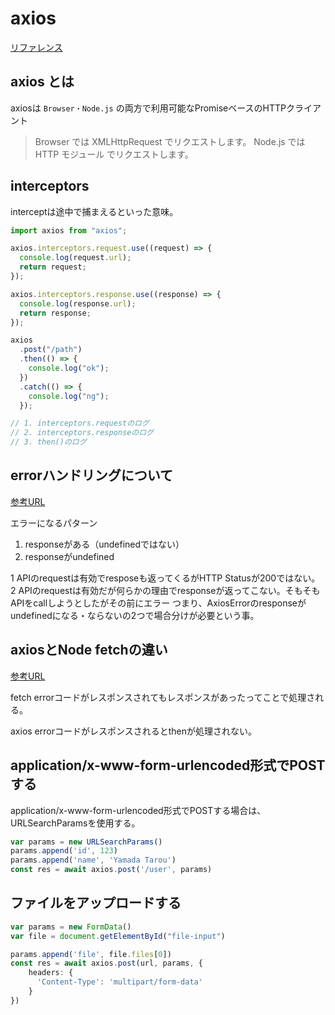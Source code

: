 # axios

[リファレンス](https://axios-http.com/docs/intro)

## axios とは

axiosは `Browser・Node.js` の両方で利用可能なPromiseベースのHTTPクライアント
> Browser では XMLHttpRequest でリクエストします。
> Node.js では HTTP モジュール でリクエストします。

## interceptors

interceptは途中で捕まえるといった意味。

```js
import axios from "axios";

axios.interceptors.request.use((request) => {
  console.log(request.url);
  return request;
});

axios.interceptors.response.use((response) => {
  console.log(response.url);
  return response;
});

axios
  .post("/path")
  .then(() => {
    console.log("ok");
  })
  .catch(() => {
    console.log("ng");
  });

// 1. interceptors.requestのログ
// 2. interceptors.responseのログ
// 3. then()のログ
```

## errorハンドリングについて

[参考URL](https://qiita.com/yuta-katayama-23/items/5b8bf72236eec9cadf41)

エラーになるパターン

1. responseがある（undefinedではない）
2. responseがundefined

1 APIのrequestは有効でresposeも返ってくるがHTTP Statusが200ではない。
2 APIのrequestは有効だが何らかの理由でresponseが返ってこない。そもそもAPIをcallしようとしたがその前にエラー
つまり、AxiosErrorのresponseがundefinedになる・ならないの2つで場合分けが必要という事。

## axiosとNode fetchの違い

[参考URL](https://zenn.dev/syu/articles/9840082d1a6633)

fetch
errorコードがレスポンスされてもレスポンスがあったってことで処理される。

axios
errorコードがレスポンスされるとthenが処理されない。

## application/x-www-form-urlencoded形式でPOSTする

application/x-www-form-urlencoded形式でPOSTする場合は、URLSearchParamsを使用する。

```ts
var params = new URLSearchParams()
params.append('id', 123)
params.append('name', 'Yamada Tarou')
const res = await axios.post('/user', params)
```

## ファイルをアップロードする

```ts
var params = new FormData()
var file = document.getElementById("file-input")

params.append('file', file.files[0])
const res = await axios.post(url, params, {
    headers: {
      'Content-Type': 'multipart/form-data'
    }
})
```

